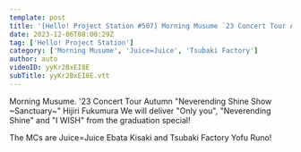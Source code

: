 ```yaml
---
template: post
title: '[Hello! Project Station #507] Morning Musume `23 Concert Tour Autumn "Neverending Shine Show ~Sanctuary~" Mizuki Fukumura Graduation Special Special Feature! MC: Kisaki Ebata & Runo Yofu'
date: 2023-12-06T08:00:29Z
tag: ['Hello! Project Station']
category: ['Morning Musume', 'Juice=Juice', 'Tsubaki Factory']
author: auto 
videoID: yyKr2BxEI8E
subTitle: yyKr2BxEI8E.vtt
---
```

Morning Musume. '23 Concert Tour Autumn "Neverending Shine Show ~Sanctuary~" Hijiri Fukumura We will deliver "Only you", "Neverending Shine" and "I WISH" from the graduation special!

The MCs are Juice=Juice Ebata Kisaki and Tsubaki Factory Yofu Runo!

